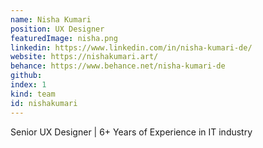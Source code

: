```yaml
---
name: Nisha Kumari
position: UX Designer
featuredImage: nisha.png
linkedin: https://www.linkedin.com/in/nisha-kumari-de/
website: https://nishakumari.art/
behance: https://www.behance.net/nisha-kumari-de
github:
index: 1
kind: team
id: nishakumari
---
```


Senior UX Designer | 6+ Years of Experience in IT industry
